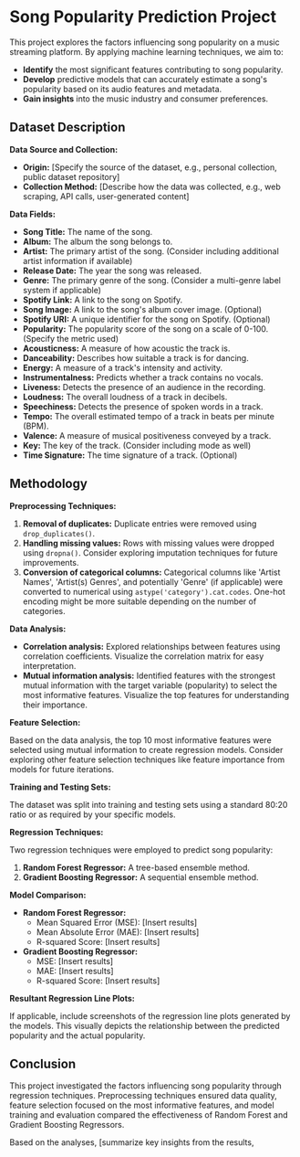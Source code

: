 # Song Popularity Prediction Project

This project explores the factors influencing song popularity on a music streaming platform. By applying machine learning techniques, we aim to:

* **Identify** the most significant features contributing to song popularity.
* **Develop** predictive models that can accurately estimate a song's popularity based on its audio features and metadata.
* **Gain insights** into the music industry and consumer preferences.

## Dataset Description

**Data Source and Collection:**

* **Origin:** [Specify the source of the dataset, e.g., personal collection, public dataset repository]
* **Collection Method:** [Describe how the data was collected, e.g., web scraping, API calls, user-generated content]

**Data Fields:**

* **Song Title:** The name of the song.
* **Album:** The album the song belongs to.
* **Artist:** The primary artist of the song. (Consider including additional artist information if available)
* **Release Date:** The year the song was released.
* **Genre:** The primary genre of the song. (Consider a multi-genre label system if applicable)
* **Spotify Link:** A link to the song on Spotify.
* **Song Image:** A link to the song's album cover image. (Optional)
* **Spotify URI:** A unique identifier for the song on Spotify. (Optional)
* **Popularity:** The popularity score of the song on a scale of 0-100. (Specify the metric used)
* **Acousticness:** A measure of how acoustic the track is.
* **Danceability:** Describes how suitable a track is for dancing.
* **Energy:** A measure of a track's intensity and activity.
* **Instrumentalness:** Predicts whether a track contains no vocals.
* **Liveness:** Detects the presence of an audience in the recording.
* **Loudness:** The overall loudness of a track in decibels.
* **Speechiness:** Detects the presence of spoken words in a track.
* **Tempo:** The overall estimated tempo of a track in beats per minute (BPM).
* **Valence:** A measure of musical positiveness conveyed by a track.
* **Key:** The key of the track. (Consider including mode as well)
* **Time Signature:** The time signature of a track. (Optional)

## Methodology

**Preprocessing Techniques:**

1. **Removal of duplicates:** Duplicate entries were removed using `drop_duplicates()`.
2. **Handling missing values:** Rows with missing values were dropped using `dropna()`. Consider exploring imputation techniques for future improvements.
3. **Conversion of categorical columns:** Categorical columns like 'Artist Names', 'Artist(s) Genres', and potentially 'Genre' (if applicable) were converted to numerical using `astype('category').cat.codes`. One-hot encoding might be more suitable depending on the number of categories.

**Data Analysis:**

* **Correlation analysis:** Explored relationships between features using correlation coefficients. Visualize the correlation matrix for easy interpretation.
* **Mutual information analysis:** Identified features with the strongest mutual information with the target variable (popularity) to select the most informative features. Visualize the top features for understanding their importance.

**Feature Selection:**

Based on the data analysis, the top 10 most informative features were selected using mutual information to create regression models. Consider exploring other feature selection techniques like feature importance from models for future iterations.

**Training and Testing Sets:**

The dataset was split into training and testing sets using a standard 80:20 ratio or as required by your specific models.

**Regression Techniques:**

Two regression techniques were employed to predict song popularity:

1. **Random Forest Regressor:** A tree-based ensemble method.
2. **Gradient Boosting Regressor:** A sequential ensemble method.

**Model Comparison:**

* **Random Forest Regressor:**
    * Mean Squared Error (MSE): [Insert results]
    * Mean Absolute Error (MAE): [Insert results]
    * R-squared Score: [Insert results]
* **Gradient Boosting Regressor:**
    * MSE: [Insert results]
    * MAE: [Insert results]
    * R-squared Score: [Insert results]

**Resultant Regression Line Plots:**

If applicable, include screenshots of the regression line plots generated by the models. This visually depicts the relationship between the predicted popularity and the actual popularity.

## Conclusion

This project investigated the factors influencing song popularity through regression techniques. Preprocessing techniques ensured data quality, feature selection focused on the most informative features, and model training and evaluation compared the effectiveness of Random Forest and Gradient Boosting Regressors.

Based on the analyses, [summarize key insights from the results,
